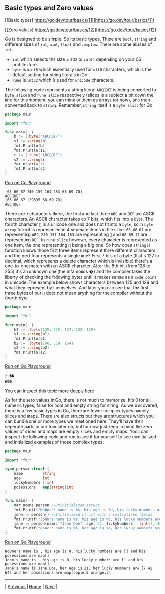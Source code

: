 ## Basic types and Zero values

[[Basic types] https://go.dev/tour/basics/11](https://go.dev/tour/basics/11)

[[Zero values] https://go.dev/tour/basics/12](https://go.dev/tour/basics/12)

Go is designed to be simple. So its basic types. There are `bool`, `string` and different sizes of `int`, `uint`, `float` and `complex`. There are some aliases of `int`.

- `int` which selects the size `int32` or `int64` depending on your OS architecture.
- `byte` is `uint8` which essentially used for `utf8` characters, which is the default setting for string literals in Go.
- `rune` is `int32` which is used for `unicode` characters.

The following code represents a string literal `ABC🤷DEF` is being converted to `byte slice` and `rune slice` respectively (slices is a subject a bit down the line for this moment, you can think of them as arrays for now), and then converted back to `string`. Remember, `string` itself is a `byte slice` for Go.
```go
package main

import "fmt"

func main() {
	b := []byte("ABC🤷DEF")
	s1 := string(b)
	fmt.Println(b)
	fmt.Println(s1)
	r := []rune("ABC🤷DEF")
	s2 := string(r)
	fmt.Println(r)
	fmt.Println(s2)
}
```
[Run on Go Playground](https://go.dev/play/p/JxdV6TfRV7S)
```
[65 66 67 240 159 164 183 68 69 70]
ABC🤷DEF
[65 66 67 129335 68 69 70]
ABC🤷DEF
```
There are 7 characters there, the first and last three `ABC` and `DEF` are ASCII characters. An ASCII character takes up 7 bits, which fits into a `byte`. The fourth character `🤷` is a unicode one and does not fit into a `byte`, so in `byte array` form it is represented in 4 seperate items in the slice. `65 66 67` are representing `ABC`, `240 159 164 183` are representing `🤷` and `68 69 70` are representing `DEF`. In `rune slice` however, every character is represented as one item, the one representing `🤷` being a big one. So how does `string()` function knows those first three items represent three different characters and the next four represents a single one? First 7 bits of a byte (that's 127 in decimal, which represents a delete character which is invisible) there's a one-to-one match with an ASCII character. After the 8th bit (from 128 to 255) it's an unknown one (the infamouos �) and the compiler takes the liberty of checking the following bytes until it makes sense as a `code point` in unicode. The example below shows characters between 125 and 129 and what they represent by themselves. And later you can see that the first three bytes of our `🤷` does not mean anything for the compiler without the fourth byte.
```go
package main

import "fmt"

func main() {
	b1 := []byte{125, 126, 127, 128, 129}
	s1 := string(b1)
	fmt.Println(s1)
	b2 := []byte{240, 159, 164}
	s2 := string(b2)
	fmt.Println(s2)
}
```
[Run on Go Playground](https://go.dev/play/p/-rY9fPazcgM)
```
}~��
���
```
You can inspect this topic more deeply [here](https://go.dev/blog/strings)

As for the zero values in Go, there is not much to memorize. It's 0 for all numeric types, false for bool and empty string for string. As we discovered, there is a few basic types in Go, there are fewer complex types namely slices and maps. There are also structs but they are structures which you can bundle one or more types we mentioned here. They'll have their seperate parts in our tour later on, but for now just keep in mind the zero values of slices and maps are empty slices and empty maps. Yoou can inspect the following code and run to see it for yourself to see uninitialized and initialized examples of those complex types. 

```go
package main

import "fmt"

type person struct {
	name         string
	age          int
	luckyNumbers []int
	posessions   map[string]int
}

func main() {
	var noone person //Uninitialized struct
	fmt.Printf("NoOne's name is %s, his age is %d, his lucky numbers are %v and his posessions are %v\n", noone.name, noone.age, noone.luckyNumbers, noone.posessions)
	john := person{} //Initialized struct with uninitialized fields
	fmt.Printf("John's name is %s, his age is %d, his lucky numbers are %v and his posessions are %v\n", john.name, john.age, john.luckyNumbers, john.posessions)
	jane := person{name: "Jane Doe", age: 21, luckyNumbers: []int{7, 42, 64}, posessions: map[string]int{"apple": 5, "orange": 3}} //Inititialized fully
	fmt.Printf("Jane's name is %s, her age is %d, her lucky numbers are %v and her posessions are %v\n", jane.name, jane.age, jane.luckyNumbers, jane.posessions)
}
```
[Run on Go Playground](https://go.dev/play/p/FADXqdvojnK)
```
NoOne's name is , his age is 0, his lucky numbers are [] and his posessions are map[]
John's name is , his age is 0, his lucky numbers are [] and his posessions are map[]
Jane's name is Jane Doe, her age is 21, her lucky numbers are [7 42 64] and her posessions are map[apple:5 orange:3]
```

---

| [Previous](8-9-10.md) | [Home](../index.md) | [Next](13.md) |